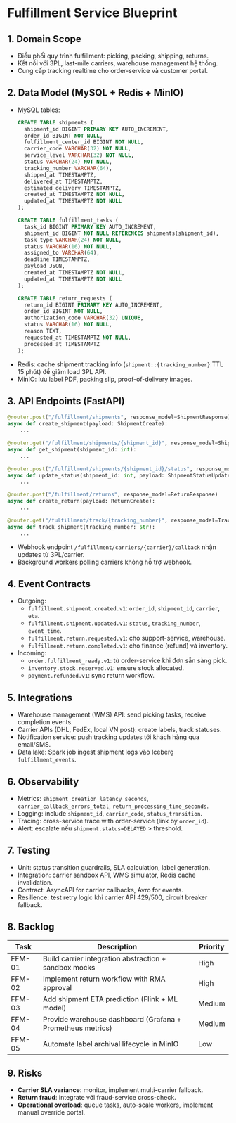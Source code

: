 # Fulfillment Service Blueprint

## 1. Domain Scope
- Điều phối quy trình fulfillment: picking, packing, shipping, returns.
- Kết nối với 3PL, last-mile carriers, warehouse management hệ thống.
- Cung cấp tracking realtime cho order-service và customer portal.

## 2. Data Model (MySQL + Redis + MinIO)
- MySQL tables:
  ```sql
  CREATE TABLE shipments (
    shipment_id BIGINT PRIMARY KEY AUTO_INCREMENT,
    order_id BIGINT NOT NULL,
    fulfillment_center_id BIGINT NOT NULL,
    carrier_code VARCHAR(32) NOT NULL,
    service_level VARCHAR(32) NOT NULL,
    status VARCHAR(24) NOT NULL,
    tracking_number VARCHAR(64),
    shipped_at TIMESTAMPTZ,
    delivered_at TIMESTAMPTZ,
    estimated_delivery TIMESTAMPTZ,
    created_at TIMESTAMPTZ NOT NULL,
    updated_at TIMESTAMPTZ NOT NULL
  );

  CREATE TABLE fulfillment_tasks (
    task_id BIGINT PRIMARY KEY AUTO_INCREMENT,
    shipment_id BIGINT NOT NULL REFERENCES shipments(shipment_id),
    task_type VARCHAR(24) NOT NULL,
    status VARCHAR(16) NOT NULL,
    assigned_to VARCHAR(64),
    deadline TIMESTAMPTZ,
    payload JSON,
    created_at TIMESTAMPTZ NOT NULL,
    updated_at TIMESTAMPTZ NOT NULL
  );

  CREATE TABLE return_requests (
    return_id BIGINT PRIMARY KEY AUTO_INCREMENT,
    order_id BIGINT NOT NULL,
    authorization_code VARCHAR(32) UNIQUE,
    status VARCHAR(16) NOT NULL,
    reason TEXT,
    requested_at TIMESTAMPTZ NOT NULL,
    processed_at TIMESTAMPTZ
  );
  ```
- Redis: cache shipment tracking info (`shipment::{tracking_number}` TTL 15 phút) để giảm load 3PL API.
- MinIO: lưu label PDF, packing slip, proof-of-delivery images.

## 3. API Endpoints (FastAPI)
```python
@router.post("/fulfillment/shipments", response_model=ShipmentResponse)
async def create_shipment(payload: ShipmentCreate):
    ...

@router.get("/fulfillment/shipments/{shipment_id}", response_model=ShipmentResponse)
async def get_shipment(shipment_id: int):
    ...

@router.post("/fulfillment/shipments/{shipment_id}/status", response_model=ShipmentResponse)
async def update_status(shipment_id: int, payload: ShipmentStatusUpdate):
    ...

@router.post("/fulfillment/returns", response_model=ReturnResponse)
async def create_return(payload: ReturnCreate):
    ...

@router.get("/fulfillment/track/{tracking_number}", response_model=TrackingResponse)
async def track_shipment(tracking_number: str):
    ...
```
- Webhook endpoint `/fulfillment/carriers/{carrier}/callback` nhận updates từ 3PL/carrier.
- Background workers polling carriers không hỗ trợ webhook.

## 4. Event Contracts
- Outgoing:
  - `fulfillment.shipment.created.v1`: `order_id`, `shipment_id`, `carrier`, `eta`.
  - `fulfillment.shipment.updated.v1`: `status`, `tracking_number`, `event_time`.
  - `fulfillment.return.requested.v1`: cho support-service, warehouse.
  - `fulfillment.return.completed.v1`: cho finance (refund) và inventory.
- Incoming:
  - `order.fulfillment_ready.v1`: từ order-service khi đơn sẵn sàng pick.
  - `inventory.stock.reserved.v1`: ensure stock allocated.
  - `payment.refunded.v1`: sync return workflow.

## 5. Integrations
- Warehouse management (WMS) API: send picking tasks, receive completion events.
- Carrier APIs (DHL, FedEx, local VN post): create labels, track statuses.
- Notification service: push tracking updates tới khách hàng qua email/SMS.
- Data lake: Spark job ingest shipment logs vào Iceberg `fulfillment_events`.

## 6. Observability
- Metrics: `shipment_creation_latency_seconds`, `carrier_callback_errors_total`, `return_processing_time_seconds`.
- Logging: include `shipment_id`, `carrier_code`, `status_transition`.
- Tracing: cross-service trace with order-service (link by `order_id`).
- Alert: escalate nếu `shipment.status=DELAYED` > threshold.

## 7. Testing
- Unit: status transition guardrails, SLA calculation, label generation.
- Integration: carrier sandbox API, WMS simulator, Redis cache invalidation.
- Contract: AsyncAPI for carrier callbacks, Avro for events.
- Resilience: test retry logic khi carrier API 429/500, circuit breaker fallback.

## 8. Backlog
| Task | Description | Priority |
| --- | --- | --- |
| FFM-01 | Build carrier integration abstraction + sandbox mocks | High |
| FFM-02 | Implement return workflow with RMA approval | High |
| FFM-03 | Add shipment ETA prediction (Flink + ML model) | Medium |
| FFM-04 | Provide warehouse dashboard (Grafana + Prometheus metrics) | Medium |
| FFM-05 | Automate label archival lifecycle in MinIO | Low |

## 9. Risks
- **Carrier SLA variance**: monitor, implement multi-carrier fallback.
- **Return fraud**: integrate với fraud-service cross-check.
- **Operational overload**: queue tasks, auto-scale workers, implement manual override portal.
